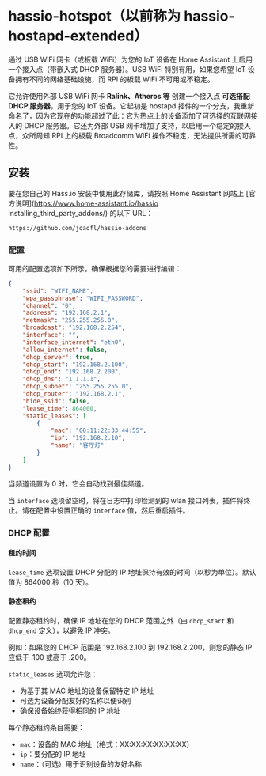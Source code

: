 # hassio-hotspot（以前称为 hassio-hostapd-extended）
通过 USB WiFi 网卡（或板载 WiFi）为您的 IoT 设备在 Home Assistant 上启用一个接入点（带嵌入式 DHCP 服务器）。USB WiFi 特别有用，如果您希望 IoT 设备拥有不同的网络基础设施，而 RPI 的板载 WiFi 不可用或不稳定。

它允许使用外部 USB WiFi 网卡 **Ralink、Atheros 等** 创建一个接入点 **可选搭配 DHCP 服务器**，用于您的 IoT 设备。它起初是 hostapd 插件的一个分支，我重新命名了，因为它现在的功能超过了此：它为热点上的设备添加了可选择的互联网接入的 DHCP 服务器。它还为外部 USB 网卡增加了支持，以启用一个稳定的接入点，众所周知 RPI 上的板载 Broadcomm WiFi 操作不稳定，无法提供所需的可靠性。

## 安装

要在您自己的 Hass.io 安装中使用此存储库，请按照 Home Assistant 网站上 [官方说明](https://www.home-assistant.io/hassio installing_third_party_addons/) 的以下 URL：

```txt
https://github.com/joaofl/hassio-addons
```

### 配置

可用的配置选项如下所示。确保根据您的需要进行编辑：

```json
{
    "ssid": "WIFI_NAME",
    "wpa_passphrase": "WIFI_PASSWORD",
    "channel": "0",
    "address": "192.168.2.1",
    "netmask": "255.255.255.0",
    "broadcast": "192.168.2.254",
    "interface": "",
    "interface_internet": "eth0",
    "allow_internet": false,
    "dhcp_server": true,
    "dhcp_start": "192.168.2.100",
    "dhcp_end": "192.168.2.200",
    "dhcp_dns": "1.1.1.1",
    "dhcp_subnet": "255.255.255.0",
    "dhcp_router": "192.168.2.1",
    "hide_ssid": false,
    "lease_time": 864000,
    "static_leases": [
        {
            "mac": "00:11:22:33:44:55",
            "ip": "192.168.2.10",
            "name": "客厅灯"
        }
    ]
}
```

当频道设置为 0 时，它会自动找到最佳频道。

当 `interface` 选项留空时，将在日志中打印检测到的 wlan 接口列表，插件将终止。请在配置中设置正确的 `interface` 值，然后重启插件。

### DHCP 配置

#### 租约时间
`lease_time` 选项设置 DHCP 分配的 IP 地址保持有效的时间（以秒为单位）。默认值为 864000 秒（10 天）。

#### 静态租约
配置静态租约时，确保 IP 地址在您的 DHCP 范围之外（由 `dhcp_start` 和 `dhcp_end` 定义），以避免 IP 冲突。

例如：如果您的 DHCP 范围是 192.168.2.100 到 192.168.2.200，则您的静态 IP 应低于 .100 或高于 .200。

`static_leases` 选项允许您：
- 为基于其 MAC 地址的设备保留特定 IP 地址
- 可选为设备分配友好的名称以便识别
- 确保设备始终获得相同的 IP 地址

每个静态租约条目需要：
- `mac`：设备的 MAC 地址（格式：XX:XX:XX:XX:XX:XX）
- `ip`：要分配的 IP 地址
- `name`：（可选）用于识别设备的友好名称